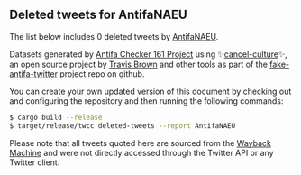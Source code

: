 ## Deleted tweets for AntifaNAEU

The list below includes 0 deleted tweets by
[AntifaNAEU](https://twitter.com/AntifaNAEU).



Datasets generated by [Antifa Checker 161 Project](https://twitter.com/antifacheck161) using ✨[cancel-culture](https://github.com/travisbrown/cancel-culture)✨, an open source project by 
[Travis Brown](https://twitter.com/travisbrown) and other tools as part of the 
[fake-antifa-twitter](https://github.com/antifacheck161/fake-antifa-twitter) project repo on github.

You can create your own updated version of this document by checking out and configuring the
repository and then running the following commands:

```bash
$ cargo build --release
$ target/release/twcc deleted-tweets --report AntifaNAEU
```

Please note that all tweets quoted here are sourced from the
[Wayback Machine](https://web.archive.org) and were not directly accessed through the Twitter API or
any Twitter client.

